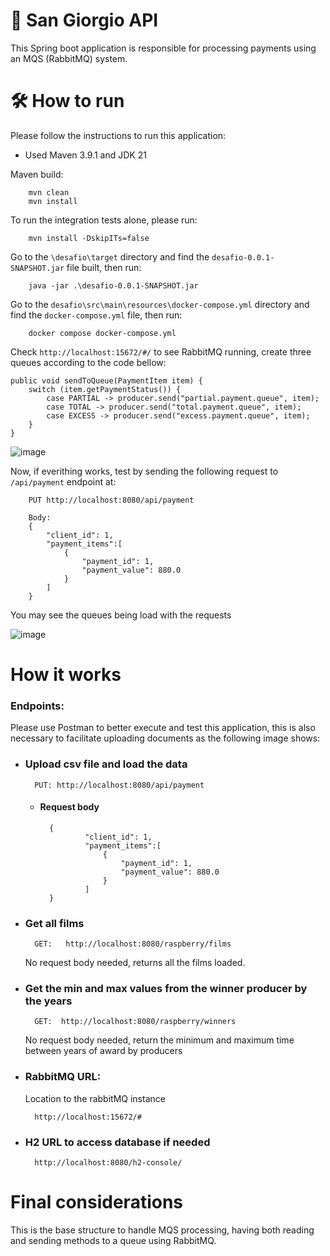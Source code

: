 # 📁 San Giorgio API

This Spring boot application is responsible for processing payments using an MQS (RabbitMQ) system.

# 🛠️ How to run

Please follow the instructions to run this application:

* Used Maven 3.9.1 and JDK 21

Maven build:

        mvn clean
        mvn install

To run the integration tests alone, please run:

        mvn install -DskipITs=false

Go to the `\desafio\target` directory and find the `desafio-0.0.1-SNAPSHOT.jar` file built, then run:

        java -jar .\desafio-0.0.1-SNAPSHOT.jar


Go to the `desafio\src\main\resources\docker-compose.yml` directory and find the `docker-compose.yml` file, then run:

        docker compose docker-compose.yml


Check `http://localhost:15672/#/` to see RabbitMQ running, create three queues according to the code bellow:

    public void sendToQueue(PaymentItem item) {
        switch (item.getPaymentStatus()) {
            case PARTIAL -> producer.send("partial.payment.queue", item);
            case TOTAL -> producer.send("total.payment.queue", item);
            case EXCESS -> producer.send("excess.payment.queue", item);
        }
    }

![image](https://github.com/user-attachments/assets/32347619-c878-403a-9510-ca1afb2ec60e)


Now, if everithing works, test by sending the following request to  `/api/payment` endpoint at:

        PUT http://localhost:8080/api/payment

        Body:
        {
            "client_id": 1,
            "payment_items":[
                {
                    "payment_id": 1,
                    "payment_value": 880.0
                }
            ]
        }

You may see the queues being load with the requests

![image](https://github.com/user-attachments/assets/3b9bf7ac-9351-4539-b184-0cafaf9284b2)


#  How it works

### Endpoints:

Please use Postman to better execute and test this application, this is also necessary to facilitate uploading documents as the following image shows:


* ### Upload csv file and load the data

        PUT: http://localhost:8080/api/payment

    * #### Request body
            {
                    "client_id": 1,
                    "payment_items":[
                        {
                            "payment_id": 1,
                            "payment_value": 880.0
                        }
                    ]
            }

* ### Get all films

        GET:   http://localhost:8080/raspberry/films

  No request body needed, returns all the films loaded.


* ### Get the min and max values from the winner producer by the years

        GET:  http://localhost:8080/raspberry/winners

  No request body needed, return the minimum and maximum time between years of award by producers

* ### RabbitMQ URL:

  Location to the rabbitMQ instance

        http://localhost:15672/#

* ### H2 URL to access database if needed

        http://localhost:8080/h2-console/

# Final considerations

This is the base structure to handle MQS processing, having both reading and sending methods to a queue using RabbitMQ.
